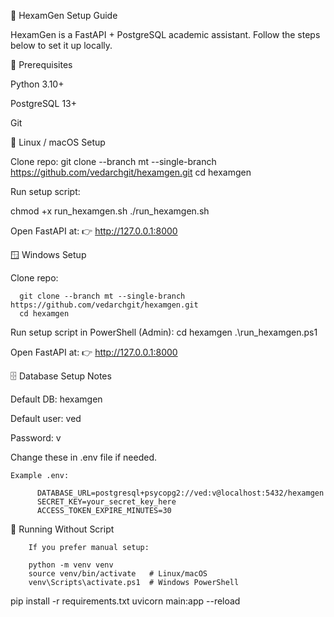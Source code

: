 🚀 HexamGen Setup Guide

HexamGen is a FastAPI + PostgreSQL academic assistant.
Follow the steps below to set it up locally.

🔧 Prerequisites

Python 3.10+

PostgreSQL 13+

Git

🐧 Linux / macOS Setup

Clone repo:
     git clone --branch mt --single-branch https://github.com/vedarchgit/hexamgen.git
      cd hexamgen

Run setup script:

chmod +x run_hexamgen.sh
./run_hexamgen.sh


Open FastAPI at:
  👉 http://127.0.0.1:8000

🪟 Windows Setup

Clone repo:
      
      git clone --branch mt --single-branch https://github.com/vedarchgit/hexamgen.git
      cd hexamgen


Run setup script in PowerShell (Admin):
        cd hexamgen
        .\run_hexamgen.ps1
        

Open FastAPI at:
👉 http://127.0.0.1:8000

🗄 Database Setup Notes

Default DB: hexamgen

Default user: ved

Password: v

Change these in .env file if needed.

    Example .env:
          
          DATABASE_URL=postgresql+psycopg2://ved:v@localhost:5432/hexamgen
          SECRET_KEY=your_secret_key_here
          ACCESS_TOKEN_EXPIRE_MINUTES=30

📜 Running Without Script

        If you prefer manual setup:
        
        python -m venv venv
        source venv/bin/activate   # Linux/macOS
        venv\Scripts\activate.ps1  # Windows PowerShell

pip install -r requirements.txt
uvicorn main:app --reload
